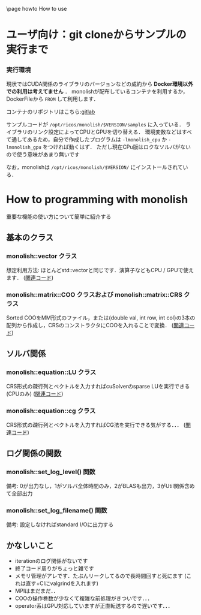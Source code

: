 \page howto How to use

# ユーザ向け：git cloneからサンプルの実行まで

### 実行環境
現状ではCUDA関係のライブラリのバージョンなどの成約から **Docker環境以外での利用は考えてません** ．
monolishが配布しているコンテナを利用するか，DockerFileから `FROM` して利用します．

コンテナのリポジトリはこちら:[gitlab](https://gitlab.ritc.jp/ricos/monolish/container_registry)

サンプルコードが `/opt/ricos/monolish/$VERSION/samples` に入っている．
ライブラリのリンク設定によってCPUとGPUを切り替える．
環境変数などはすべて通してあるため，自分で作成したプログラムは `-lmonolish_cpu` か `-lmonolish_gpu` をつければ動くはず．
ただし現在CPu版はロクなソルバがないので使う意味があまり無いです

なお，monolishは `/opt/ricos/monolish/$VERSION/` にインストールされている．


# How to programming with monolish
重要な機能の使い方について簡単に紹介する

## 基本のクラス

### monolish::vector クラス
想定利用方法: ほとんどstd::vectorと同じです．演算子などもCPU / GPUで使えます．
([関連コード][vec])

### monolish::matrix::COO クラスおよび monolish::matrix::CRS クラス
Sorted COOをMM形式のファイル，または{double val, int row, int col}の3本の配列から作成し，CRSのコンストラクタにCOOを入れることで変換．
([関連コード][mat])

## ソルバ関係

### monolish::equation::LU クラス
CRS形式の疎行列とベクトルを入力すればcuSolverのsparse LUを実行できる(CPUのみ)
([関連コード][slu])

### monolish::equation::cg クラス
CRS形式の疎行列とベクトルを入力すればCG法を実行できる気がする．．．
([関連コード][cg])

## ログ関係の関数

### monolish::set_log_level() 関数
備考: 0が出力なし，1がソルバ全体時間のみ，2がBLASも出力，3がUtil関係含めて全部出力

### monolish::set_log_filename() 関数
備考: 設定しなければstandard I/Oに出力する

## かなしいこと
* iterationのログ関係がないです
* 終了コード周りがちょっと雑です
* メモリ管理がアレです．たぶんリークしてるので長時間回すと死にます (これは直す+CIにvalgrindを入れます)
* MPIはまだまだ．．
* COOの操作巻数が少なくて複雑な前処理がきついです．．．
* operator系はGPU対応していますが正直転送するので遅いです．．．

[vec]: https://ricos.pages.ritc.jp/monolish/d8/df5/vector__common_8cpp_source.html
[mat]: https://ricos.pages.ritc.jp/monolish/d8/df5/matrix__common_8cpp_source.html
[slu]: https://ricos.pages.ritc.jp/monolish/d9/d44/slu_8cpp_source.html
[cg]: https://ricos.pages.ritc.jp/monolish/d5/d1e/test_2equation_2cg_2cg_8cpp_source.html

